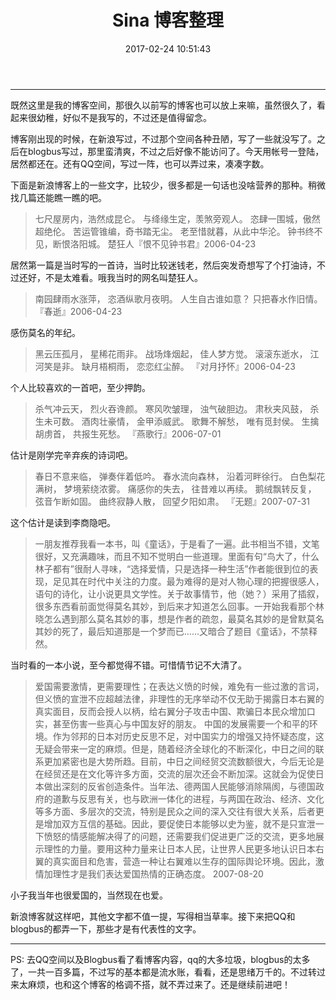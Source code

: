 ﻿---
title: Sina 博客整理
date: 2017-02-24 10:51:43
tags: diary
---


---

既然这里是我的博客空间，那很久以前写的博客也可以放上来嘛，虽然很久了，看起来很幼稚，好似不是我写的，不过还是值得留念。

博客刚出现的时候，在新浪写过，不过那个空间各种丑陋，写了一些就没写了。之后在blogbus写过，那里蛮清爽，不过之后好像不能访问了。今天用帐号一登陆，居然都还在。还有QQ空间，写过一阵，也可以弄过来，凑凑字数。

<!-- more -->

下面是新浪博客上的一些文字，比较少，很多都是一句话也没啥营养的那种。稍微找几篇还能瞧一瞧的吧。



> 七尺屋房内，浩然成昆仑。
与绛缘生定，羡煞旁观人。
恣肆一围城，傲然超绝伦。
苦运管锥编，奇书踏无尘。
老至惜就暮，从此中华沦。
钟书终不见，断恨洛阳城。
楚狂人『恨不见钟书君』2006-04-23

居然第一篇是当时写的一首诗，当时比较迷钱老，然后突发奇想写了个打油诗，不过还好，不是太难看。哦我当时的网名叫楚狂人。

> 南园肆雨水涨萍，
恣酒纵歌月夜明。
人生自古谁如意？
只把春水作旧情。
『春逝』2006-04-23

感伤莫名的年纪。


> 黑云压孤月，
星稀花雨非。
战场烽烟起，
佳人梦方觉。
滚滚东逝水，
江河笑是非。
缺月梧桐雨，
恋恋红尘醉。
『对月抒怀』2006-04-23

个人比较喜欢的一首吧，至少押韵。

> 杀气冲云天，
烈火吞谗颜。
寒风吹皱理，
浊气破胆边。
肃秋夹风鼓，
杀生未可数。
酒肉壮豪情，
金甲添威武。
歌舞不解愁，
唯有觅封侯。
生擒胡虏首，
共报生死愁。
『燕歌行』2006-07-01

估计是刚学完辛弃疾的诗词吧。


> 春日不意来临，
弹奏伴着低吟。
春水流向森林，
沿着河畔徐行。
白色梨花满树，
梦境萦绕浓雾。
痛感你的失去，
往昔难以再续。
鹅绒飘转反复，
弦音乍断如固。
曲终寂静人散，
回望夕阳如肃。
『无题』2007-07-31

这个估计是读到李商隐吧。

> 一朋友推荐我看一本书，叫《童话》，于是看了一遍。此书相当不错，文笔很好，又充满趣味，而且不知不觉明白一些道理。里面有句“鸟大了，什么林子都有”很耐人寻味，“选择爱情，只是选择一种生活”作者能很到位的表现，足见其在时代中关注的力度。最为难得的是对人物心理的把握很感人，语句的诗化，让小说更具文学性。关于故事情节，他（她？）采用了插叙，很多东西看前面觉得莫名其妙，到后来才知道怎么回事。一开始我看那个林晓怎么遇到那么莫名其妙的事，想是作者的疏忽，最莫名其妙的是曾默莫名其妙的死了，最后知道那是一个梦而已……又暗合了题目《童话》，不禁释然。

当时看的一本小说，至今都觉得不错。可惜情节记不大清了。

> 爱国需要激情，更需要理性；在表达义愤的时候，难免有一些过激的言词，但义愤的宣泄不应超越法律，非理性的无序举动不仅无助于揭露日本右翼的真实面目，反而会授人以柄，给右翼分子攻击中国、欺骗日本民众增加口实，甚至伤害一些真心与中国友好的朋友。
中国的发展需要一个和平的环境。作为邻邦的日本对历史反思不足，对中国实力的增强又持怀疑态度，这无疑会带来一定的麻烦。但是，随着经济全球化的不断深化，中日之间的联系更加紧密也是大势所趋。目前，中日之间经贸交流数额很大，今后无论是在经贸还是在文化等许多方面，交流的层次还会不断加深。这就会为促使日本做出深刻的反省创造条件。当年法、德两国人民能够消除隔阂，与德国政府的道歉与反思有关，也与欧洲一体化的进程，与两国在政治、经济、文化等多方面、多层次的交流，特别是民众之间的深入交往有很大关系，后者更是增加双方互信的基础。因此，要促使日本能够以史为鉴，就不是只宣泄一下愤怒的情感能解决得了的问题，还需要我们促进更广泛的交流，更多地展示理性的力量。要用这种力量来让日本人民，让世界人民更多地认识日本右翼的真实面目和危害，营造一种让右翼难以生存的国际舆论环境。因此，激情加理性才是我们表达爱国热情的正确态度。
2007-08-20

小子我当年也很爱国的，当然现在也爱。


新浪博客就这样吧，其他文字都不值一提，写得相当草率。接下来把QQ和blogbus的都弄一下，那些才是有代表性的文字。


---

PS: 去QQ空间以及Blogbus看了看博客内容，qq的大多垃圾，blogbus的太多了，一共一百多篇，不过写的基本都是流水账，看看，还是思绪万千的。不过转过来太麻烦，也和这个博客的格调不搭，就不弄过来了。还是继续前进吧！











